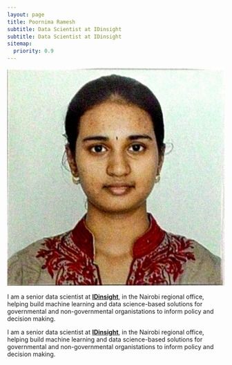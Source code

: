 ```yaml
---
layout: page
title: Poornima Ramesh
subtitle: Data Scientist at IDinsight
subtitle: Data Scientist at IDinsight
sitemap:
  priority: 0.9
---
```


<!--img src="{{ './PoornimaRamesh.jpeg' | prepend: site.baseurl }}" id="about-img"-->
<img src="assets/img/PoornimaRamesh.jpeg" id="about-img">

<div id="describe-text">
	<p>I am a senior data scientist at <strong><a href="https://www.idinsight.org/" target="_blank"> IDinsight</a></strong>, in the Nairobi regional office, helping build machine learning and data science-based solutions for governmental and non-governmental organistations to inform policy and decision making.</p>
	<p>I am a senior data scientist at <strong><a href="https://www.idinsight.org/" target="_blank"> IDinsight</a></strong>, in the Nairobi regional office, helping build machine learning and data science-based solutions for governmental and non-governmental organistations to inform policy and decision making.</p>
	<!-- <p>Fork and use the theme from the <strong> <a href="https://github.com/knhash/Pudhina"> repository</a> </strong></p> -->
</div>
